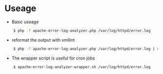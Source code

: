 Useage
======

* Basic useage
```bash
    $ php -f apache-error-log-analyzer.php /var/log/httpd/error.log
```

* reformat the output with xmllint 
```bash
    $ php -f apache-error-log-analyzer.php /var/log/httpd/error.log | xmllint --reformat -
```

* The wrapper script is useful for cron jobs
```bash
    $ apache-error-log-analyzer-wrapper.sh /var/log/httpd/error.log
```
